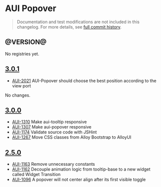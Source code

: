 # AUI Popover

> Documentation and test modifications are not included in this changelog. For more details, see [full commit history](https://github.com/liferay/alloy-ui/commits/master/src/aui-popover).

## @VERSION@

No registries yet.

## [3.0.1](https://github.com/liferay/alloy-ui/releases/tag/3.0.1)

* [AUI-2021](https://issues.liferay.com/browse/AUI-2021) AUI-Popover should choose the best position according to the view port

No changes.

## [3.0.0](https://github.com/liferay/alloy-ui/releases/tag/3.0.0)

* [AUI-1310](https://issues.liferay.com/browse/AUI-1310) Make aui-tooltip responsive
* [AUI-1307](https://issues.liferay.com/browse/AUI-1307) Make aui-popover responsive
* [AUI-1174](https://issues.liferay.com/browse/AUI-1174) Validate source code with JSHint
* [AUI-1267](https://issues.liferay.com/browse/AUI-1267) Move CSS classes from Alloy Bootstrap to AlloyUI

## [2.5.0](https://github.com/liferay/alloy-ui/releases/tag/2.5.0)

* [AUI-1163](https://issues.liferay.com/browse/AUI-1163) Remove unnecessary constants
* [AUI-1162](https://issues.liferay.com/browse/AUI-1162) Decouple animation logic from tooltip-base to a new widget called Widget Transition
* [AUI-1096](https://issues.liferay.com/browse/AUI-1096) A popover will not center align after its first visible toggle